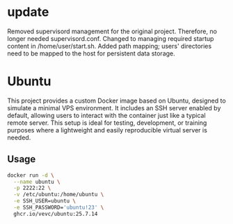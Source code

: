 # update
Removed supervisord management for the original project. Therefore, no longer needed supervisord.conf.
Changed to managing required startup content in /home/user/start.sh.
Added path mapping; users' directories need to be mapped to the host for persistent data storage.

# Ubuntu

This project provides a custom Docker image based on Ubuntu, designed to simulate a minimal VPS environment. It includes an SSH server enabled by default, allowing users to interact with the container just like a typical remote server. This setup is ideal for testing, development, or training purposes where a lightweight and easily reproducible virtual server is needed.

## Usage

```bash
docker run -d \
  --name ubuntu \
  -p 2222:22 \
  -v /etc/ubuntu:/home/ubuntu \
  -e SSH_USER=ubuntu \
  -e SSH_PASSWORD='ubuntu!23' \
  ghcr.io/vevc/ubuntu:25.7.14
```

